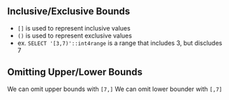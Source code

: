 
## Inclusive/Exclusive Bounds
- `[]` is used to represent inclusive values
- `()` is used to represent exclusive values
- ex. `SELECT '[3,7)'::int4range` is a range that includes 3, but discludes 7

## Omitting Upper/Lower Bounds
We can omit upper bounds with `[7,]`
We can omit lower bounder with `[,7]`
